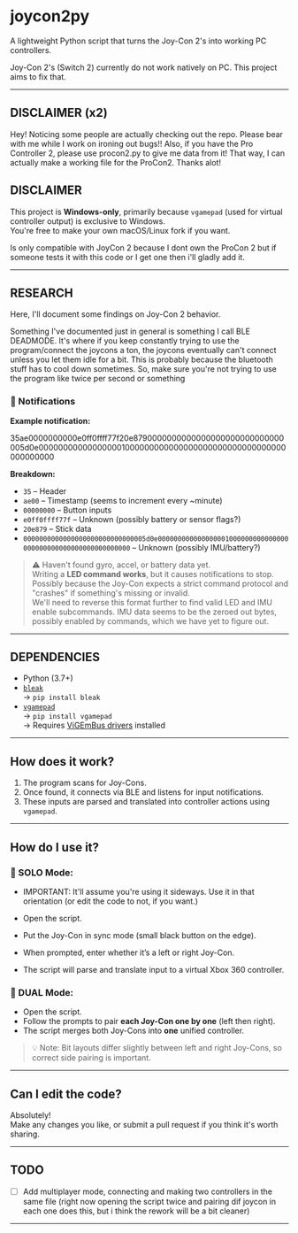 # joycon2py

A lightweight Python script that turns the Joy-Con 2's into working PC controllers.

Joy-Con 2's (Switch 2) currently do not work natively on PC. This project aims to fix that.

---

## DISCLAIMER (x2)
Hey! Noticing some people are actually checking out the repo. Please bear with me while I work on ironing out bugs!!
Also, if you have the Pro Controller 2, please use procon2.py to give me data from it! That way, I can actually make a working file for the ProCon2. Thanks alot!

## DISCLAIMER

This project is **Windows-only**, primarily because `vgamepad` (used for virtual controller output) is exclusive to Windows.  
You're free to make your own macOS/Linux fork if you want.

Is only compatible with JoyCon 2 because I dont own the ProCon 2 but if someone tests it with this code or I get one then i'll gladly add it.

---

## RESEARCH

Here, I'll document some findings on Joy-Con 2 behavior.

Something I've documented just in general is something I call BLE DEADMODE. It's where if you keep constantly trying to use the program/connect the joycons a ton, the joycons eventually can't connect unless you let them idle for a bit. This is probably because the bluetooth stuff has to cool down sometimes. So, make sure you're not trying to use the program like twice per second or something

### 🔔 Notifications

**Example notification:**

35ae0000000000e0ff0ffff77f20e8790000000000000000000000000000005d0e000000000000000001000000000000000000000000000000000000000000


**Breakdown:**

- `35` – Header  
- `ae00` – Timestamp (seems to increment every ~minute)  
- `00000000` – Button inputs  
- `e0ff0ffff77f` – Unknown (possibly battery or sensor flags?)  
- `20e879` – Stick data  
- `0000000000000000000000000000005d0e000000000000000001000000000000000000000000000000000000000000` – Unknown (possibly IMU/battery?)  

> ⚠️ Haven't found gyro, accel, or battery data yet.  
> Writing a **LED command works**, but it causes notifications to stop.  
> Possibly because the Joy-Con expects a strict command protocol and "crashes" if something's missing or invalid.  
> We'll need to reverse this format further to find valid LED and IMU enable subcommands.
> IMU data seems to be the zeroed out bytes, possibly enabled by commands, which we have yet to figure out.

---

## DEPENDENCIES

- Python (3.7+)
- [`bleak`](https://github.com/hbldh/bleak)  
  → `pip install bleak`  
- [`vgamepad`](https://github.com/yannbouteiller/vgamepad)  
  → `pip install vgamepad`  
  → Requires [ViGEmBus drivers](https://github.com/ViGEm/ViGEmBus/releases/latest) installed

---

## How does it work?

1. The program scans for Joy-Cons.
2. Once found, it connects via BLE and listens for input notifications.
3. These inputs are parsed and translated into controller actions using `vgamepad`.

---

## How do I use it?

### 🔹 SOLO Mode:

- IMPORTANT: It'll assume you're using it sideways. Use it in that orientation (or edit the code to not, if you want.)

- Open the script.
- Put the Joy-Con in sync mode (small black button on the edge).
- When prompted, enter whether it’s a left or right Joy-Con.
- The script will parse and translate input to a virtual Xbox 360 controller.

### 🔸 DUAL Mode:

- Open the script.
- Follow the prompts to pair **each Joy-Con one by one** (left then right).
- The script merges both Joy-Cons into **one** unified controller.

> 💡 Note: Bit layouts differ slightly between left and right Joy-Cons, so correct side pairing is important.

---

## Can I edit the code?

Absolutely!  
Make any changes you like, or submit a pull request if you think it's worth sharing.

---

## TODO

- [ ] Add multiplayer mode, connecting and making two controllers in the same file (right now opening the script twice and pairing dif joycon in each one does this, but i think the rework will be a bit cleaner)

---
